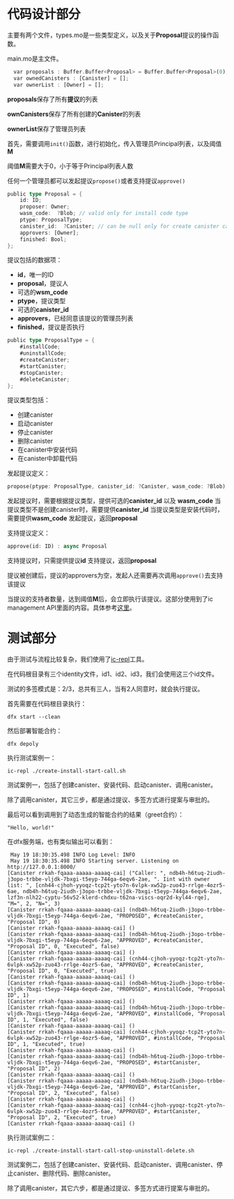 # 代码设计部分

主要有两个文件，types.mo是一些类型定义，以及关于**Proposal**提议的操作函数。  

main.mo是主文件。  

```rust
  var proposals : Buffer.Buffer<Proposal> = Buffer.Buffer<Proposal>(0);
  var ownedCanisters : [Canister] = [];
  var ownerList : [Owner] = [];
```

**proposals**保存了所有**提议**的列表  

**ownCanisters**保存了所有创建的**Canister**的列表

**ownerList**保存了管理员列表

首先，需要调用`init()`函数，进行初始化，传入管理员Principal列表，以及阈值**M**  

阈值**M**需要大于0，小于等于Principal列表人数

任何一个管理员都可以发起提议`propose()`或者支持提议`approve()`

```rust
public type Proposal = {
    id: ID;
    proposer: Owner;
    wasm_code:  ?Blob; // valid only for install code type
    ptype: ProposalType;
    canister_id:  ?Canister; // can be null only for create canister case
    approvers: [Owner];
    finished: Bool;
};
```

提议包括的数据项：
- **id**，唯一的ID
- **proposal**，提议人
- 可选的**wsm_code**
- **ptype**，提议类型
- 可选的**canister_id**
- **approvers**，已经同意该提议的管理员列表
- **finished**，提议是否执行


```rust
public type ProposalType = {
    #installCode;
    #uninstallCode;
    #createCanister;
    #startCanister;
    #stopCanister;
    #deleteCanister;
};
```

提议类型包括：
- 创建canister
- 启动canister
- 停止canister
- 删除canister
- 在canister中安装代码
- 在canister中卸载代码

发起提议定义：
```rust
propose(ptype: ProposalType, canister_id: ?Canister, wasm_code: ?Blob) : async Proposal
```

发起提议时，需要根据提议类型，提供可选的**canister_id** 以及 **wasm_code**
当提议类型不是创建canister时，需要提供**canister_id**
当提议类型是安装代码时，需要提供**wasm_code**
发起提议，返回**proposal**

支持提议定义：
```rust
approve(id: ID) : async Proposal
```

支持提议时，只需提供提议**id**
支持提议，返回**proposal**

提议被创建后，提议的approvers为空，发起人还需要再次调用`approve()`去支持该提议

当提议的支持者数量，达到阈值**M**后，会立即执行该提议。这部分使用到了ic management API里面的内容。具体参考[这里](https://github.com/alexxuyang/icp_course_H_2/blob/408d46f2c8eb7ecb3c8a80e320b901c5edf04f68/src/icp_course_H_2/main.mo#L81)。

# 测试部分

由于测试与流程比较复杂，我们使用了[ic-repl](https://github.com/chenyan2002/ic-repl)工具。

在代码根目录有三个identity文件，id1、id2、id3，我们会使用这三个id文件。

测试的多签模式是：2/3，总共有三人，当有2人同意时，就会执行提议。

首先需要在代码根目录执行：

```shell
dfx start --clean
```

然后部署智能合约：

```shell
dfx depoly
```

执行测试案例一：

```shell
ic-repl ./create-install-start-call.sh
```

测试案例一，包括了创建canister、安装代码、启动canister、调用canister。

除了调用canister，其它三步，都是通过提议、多签方式进行提案与审批的。

最后可以看到调用到了动态生成的智能合约的结果（greet合约）：

```shell
"Hello, world!"
```

在dfx服务端，也有类似输出可以看到：

```shell
 May 19 18:30:35.498 INFO Log Level: INFO
 May 19 18:30:35.498 INFO Starting server. Listening on http://127.0.0.1:8000/
[Canister rrkah-fqaaa-aaaaa-aaaaq-cai] ("Caller: ", ndb4h-h6tuq-2iudh-j3opo-trbbe-vljdk-7bxgi-t5eyp-744ga-6eqv6-2ae, ". Iint with owner list: ", [cnh44-cjhoh-yyoqz-tcp2t-yto7n-6vlpk-xw52p-zuo43-rrlge-4ozr5-6ae, ndb4h-h6tuq-2iudh-j3opo-trbbe-vljdk-7bxgi-t5eyp-744ga-6eqv6-2ae, lzf3n-nlh22-cyptu-56v52-klerd-chdxu-t62na-viscs-oqr2d-kyl44-rqe], "M=", 2, "N=", 3)
[Canister rrkah-fqaaa-aaaaa-aaaaq-cai] (ndb4h-h6tuq-2iudh-j3opo-trbbe-vljdk-7bxgi-t5eyp-744ga-6eqv6-2ae, "PROPOSED", #createCanister, "Proposal ID", 0)
[Canister rrkah-fqaaa-aaaaa-aaaaq-cai] ()
[Canister rrkah-fqaaa-aaaaa-aaaaq-cai] (ndb4h-h6tuq-2iudh-j3opo-trbbe-vljdk-7bxgi-t5eyp-744ga-6eqv6-2ae, "APPROVED", #createCanister, "Proposal ID", 0, "Executed", false)
[Canister rrkah-fqaaa-aaaaa-aaaaq-cai] ()
[Canister rrkah-fqaaa-aaaaa-aaaaq-cai] (cnh44-cjhoh-yyoqz-tcp2t-yto7n-6vlpk-xw52p-zuo43-rrlge-4ozr5-6ae, "APPROVED", #createCanister, "Proposal ID", 0, "Executed", true)
[Canister rrkah-fqaaa-aaaaa-aaaaq-cai] ()
[Canister rrkah-fqaaa-aaaaa-aaaaq-cai] (ndb4h-h6tuq-2iudh-j3opo-trbbe-vljdk-7bxgi-t5eyp-744ga-6eqv6-2ae, "PROPOSED", #installCode, "Proposal ID", 1)
[Canister rrkah-fqaaa-aaaaa-aaaaq-cai] ()
[Canister rrkah-fqaaa-aaaaa-aaaaq-cai] (ndb4h-h6tuq-2iudh-j3opo-trbbe-vljdk-7bxgi-t5eyp-744ga-6eqv6-2ae, "APPROVED", #installCode, "Proposal ID", 1, "Executed", false)
[Canister rrkah-fqaaa-aaaaa-aaaaq-cai] ()
[Canister rrkah-fqaaa-aaaaa-aaaaq-cai] (cnh44-cjhoh-yyoqz-tcp2t-yto7n-6vlpk-xw52p-zuo43-rrlge-4ozr5-6ae, "APPROVED", #installCode, "Proposal ID", 1, "Executed", true)
[Canister rrkah-fqaaa-aaaaa-aaaaq-cai] ()
[Canister rrkah-fqaaa-aaaaa-aaaaq-cai] (ndb4h-h6tuq-2iudh-j3opo-trbbe-vljdk-7bxgi-t5eyp-744ga-6eqv6-2ae, "PROPOSED", #startCanister, "Proposal ID", 2)
[Canister rrkah-fqaaa-aaaaa-aaaaq-cai] ()
[Canister rrkah-fqaaa-aaaaa-aaaaq-cai] (ndb4h-h6tuq-2iudh-j3opo-trbbe-vljdk-7bxgi-t5eyp-744ga-6eqv6-2ae, "APPROVED", #startCanister, "Proposal ID", 2, "Executed", false)
[Canister rrkah-fqaaa-aaaaa-aaaaq-cai] ()
[Canister rrkah-fqaaa-aaaaa-aaaaq-cai] (cnh44-cjhoh-yyoqz-tcp2t-yto7n-6vlpk-xw52p-zuo43-rrlge-4ozr5-6ae, "APPROVED", #startCanister, "Proposal ID", 2, "Executed", true)
[Canister rrkah-fqaaa-aaaaa-aaaaq-cai] ()
```

执行测试案例二：

```shell
ic-repl ./create-install-start-call-stop-uninstall-delete.sh
```

测试案例二，包括了创建canister、安装代码、启动canister、调用canister、停止canister、删除代码、删除canister。

除了调用canister，其它六步，都是通过提议、多签方式进行提案与审批的。